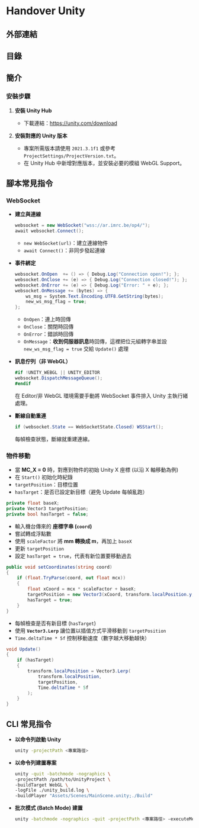 # Handover Unity

## 外部連結

## 目錄

## 簡介

### 安裝步驟

1.  **安裝 Unity Hub**

    - 下載連結：<https://unity.com/download>

2.  **安裝對應的 Unity 版本**
    - 專案所需版本請使用 `2021.3.1f1` 或參考 `ProjectSettings/ProjectVersion.txt`。
    - 在 Unity Hub 中新增對應版本，並安裝必要的模組 WebGL Support。

## 腳本常見指令

### WebSocket

- **建立與連線**

  ```csharp
  websocket = new WebSocket("wss://ar.imrc.be/op4/");
  await websocket.Connect();
  ```

  - `new WebSocket(url)`：建立連線物件
  - `await Connect()`：非同步發起連線

- **事件綁定**

  ```csharp
  websocket.OnOpen  += () => { Debug.Log("Connection open!"); };
  websocket.OnClose += (e) => { Debug.Log("Connection closed!"); };
  websocket.OnError += (e) => { Debug.Log("Error: " + e); };
  websocket.OnMessage += (bytes) => {
      ws_msg = System.Text.Encoding.UTF8.GetString(bytes);
      new_ws_msg_flag = true;
  };
  ```

  - `OnOpen`：連上時回傳
  - `OnClose`：關閉時回傳
  - `OnError`：錯誤時回傳
  - `OnMessage`：**收到伺服器訊息**時回傳，這裡把位元組轉字串並設 `new_ws_msg_flag = true` 交給 `Update()` 處理

- **訊息佇列（非 WebGL）**

  ```csharp
  #if !UNITY_WEBGL || UNITY_EDITOR
  websocket.DispatchMessageQueue();
  #endif
  ```

  在 Editor/非 WebGL 環境需要手動將 WebSocket 事件排入 Unity 主執行緒處理。

- **斷線自動重連**

  ```csharp
  if (websocket.State == WebSocketState.Closed) WSStart();
  ```

  每幀檢查狀態，斷線就重建連線。

### 物件移動

- 當 **MC_X = 0** 時，對應到物件的初始 Unity X 座標 (以沿 X 軸移動為例)
- 在 `Start()` 初始化時紀錄
- `targetPosition`：目標位置
- `hasTarget`：是否已設定新目標（避免 Update 每幀亂跑）

```csharp
private float baseX;
private Vector3 targetPosition;
private bool hasTarget = false;
```

- 輸入機台傳來的 **座標字串 (`coord`)**
- 嘗試轉成浮點數
- 使用 `scaleFactor` 將 **mm 轉換成 m**，再加上 `baseX`
- 更新 `targetPosition`
- 設定 `hasTarget = true`，代表有新位置要移動過去

```csharp
public void setCoordinates(string coord)
{
    if (float.TryParse(coord, out float mcx))
    {
        float xCoord = mcx * scaleFactor + baseX;
        targetPosition = new Vector3(xCoord, transform.localPosition.y, transform.localPosition.z);
        hasTarget = true;
    }
}
```

- 每幀檢查是否有新目標 (`hasTarget`)
- 使用 **`Vector3.Lerp`** 讓位置以插值方式平滑移動到 `targetPosition`
- `Time.deltaTime * 5f` 控制移動速度（數字越大移動越快）

```csharp
void Update()
{
    if (hasTarget)
    {
        transform.localPosition = Vector3.Lerp(
            transform.localPosition,
            targetPosition,
            Time.deltaTime * 5f
        );
    }
}
```

## CLI 常見指令

- **以命令列啟動 Unity**

  ```bash
  unity -projectPath <專案路徑>
  ```

- **以命令列建置專案**

  ```bash
  unity -quit -batchmode -nographics \
  -projectPath /path/to/UnityProject \
  -buildTarget WebGL \
  -logFile ./unity_build.log \
  -buildPlayer "Assets/Scenes/MainScene.unity;./Build"
  ```

- **批次模式 (Batch Mode) 建置**

  ```bash
  unity -batchmode -nographics -quit -projectPath <專案路徑> -executeMethod BuildScript.PerformBuild
  ```
